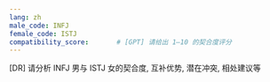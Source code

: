 ```yaml
---
lang: zh
male_code: INFJ
female_code: ISTJ
compatibility_score:       # [GPT] 请给出 1–10 的契合度评分
---
```


[DR] 请分析 INFJ 男与 ISTJ 女的契合度, 互补优势, 潜在冲突, 相处建议等

